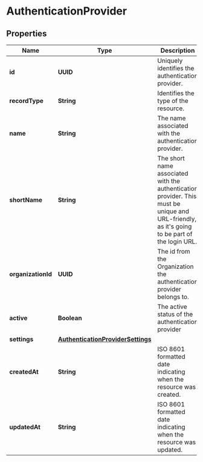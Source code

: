 

# AuthenticationProvider


## Properties

| Name | Type | Description | Notes |
|------------ | ------------- | ------------- | -------------|
|**id** | **UUID** | Uniquely identifies the authentication provider. |  [optional] |
|**recordType** | **String** | Identifies the type of the resource. |  [optional] |
|**name** | **String** | The name associated with the authentication provider. |  [optional] |
|**shortName** | **String** | The short name associated with the authentication provider. This must be unique and URL-friendly, as it&#39;s going to be part of the login URL. |  [optional] |
|**organizationId** | **UUID** | The id from the Organization the authentication provider belongs to. |  [optional] |
|**active** | **Boolean** | The active status of the authentication provider |  [optional] |
|**settings** | [**AuthenticationProviderSettings**](AuthenticationProviderSettings.md) |  |  [optional] |
|**createdAt** | **String** | ISO 8601 formatted date indicating when the resource was created. |  [optional] |
|**updatedAt** | **String** | ISO 8601 formatted date indicating when the resource was updated. |  [optional] |



